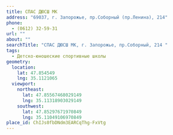 ```yaml
---
title: СПАС ДЮСШ МК
address: "69037, г. Запорожье, пр.Соборный (пр.Ленина), 214"
phone:
  - (0612) 32-59-31
url: ""
about: ""
searchTitle: "СПАС ДЮСШ МК, г. Запорожье, пр.Соборный, 214 "
tags:
  - Детско-юношеские спортивные школы
geometry:
  location:
    lat: 47.854549
    lng: 35.1121065
  viewport:
    northeast:
      lat: 47.85567468029149
      lng: 35.11318903029149
    southwest:
      lat: 47.85297671970849
      lng: 35.11049106970849
place_id: ChIJs0fbDNdm3EARCqThg-FxVtg
---
```

